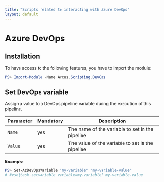 ```yaml
---
title: "Scripts related to interacting with Azure DevOps"
layout: default
---
```


# Azure DevOps

## Installation

To have access to the following features, you have to import the module:

```powershell
PS> Import-Module -Name Arcus.Scripting.DevOps
```

## Set DevOps variable

Assign a value to a DevOps pipeline variable during the execution of this pipeline.

| Parameter       | Mandatory | Description                                       |
| --------------- | -------- | ------------------------------------------------ |
| `Name`  | yes      | The name of the variable to set in the pipeline  |
| `Value` | yes      | The value of the variable to set in the pipeline |

**Example**

```powershell
PS> Set-AzDevOpsVariable "my-variable" "my-variable-value"
# #vso[task.setvariable variable=my-variable] my-variable-value
```
